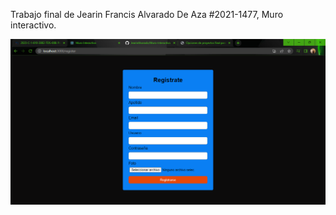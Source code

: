 Trabajo final de Jearin Francis Alvarado De Aza #2021-1477, Muro interactivo.

!['image.png'](img/image.png)